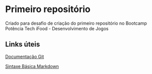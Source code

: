 
# Primeiro repositório

Criado para desafio de criação do primeiro repositório no Bootcamp Potência Tech iFood - Desenvolvimento de Jogos

## Links úteis

 [Documentação Git](https://git-scm.com/doc)

 [Sintaxe  Básica Markdown](https://www.markdownguide.org/basic-syntax/)
